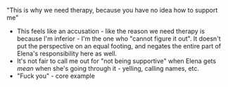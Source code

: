 "This is why we need therapy, because you have no idea how to support me"
- This feels like an accusation - like the reason we need therapy is because I'm inferior - I'm the one who "cannot figure it out". It doesn't put the perspective on an equal footing, and negates the entire part of Elena's responsibility here as well. 
- It's not fair to call me out for "not being supportive" when Elena gets _mean_ when she's going through it - yelling, calling names, etc.
- "Fuck you" - core example
